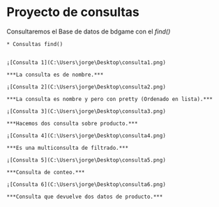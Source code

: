 # Proyecto  de consultas

Consultaremos el Base de datos de bdgame con el *find()*

    * Consultas find()
   

    ¡[Consulta 1](C:\Users\jorge\Desktop\consulta1.png)

    ***La consulta es de nombre.***

    ¡[Consulta 2](C:\Users\jorge\Desktop\consulta2.png)

    ***La consulta es nombre y pero con pretty (Ordenado en lista).***

    ¡[Consulta 3](C:\Users\jorge\Desktop\consulta3.png)

    ***Hacemos dos consulta sobre producto.***

    ¡[Consulta 4](C:\Users\jorge\Desktop\consulta4.png)

    ***Es una multiconsulta de filtrado.***

    ¡[Consulta 5](C:\Users\jorge\Desktop\consulta5.png)

    ***Consulta de conteo.***

    ¡[Consulta 6](C:\Users\jorge\Desktop\consulta6.png)

    ***Consulta que devuelve dos datos de producto.***
